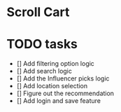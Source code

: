 # Scroll Cart

# TODO tasks

- [] Add filtering option logic
- [] Add search logic
- [] Add the Influencer picks logic
- [] Add location selection
- [] Figure out the recommendation
- [] Add login and save feature
